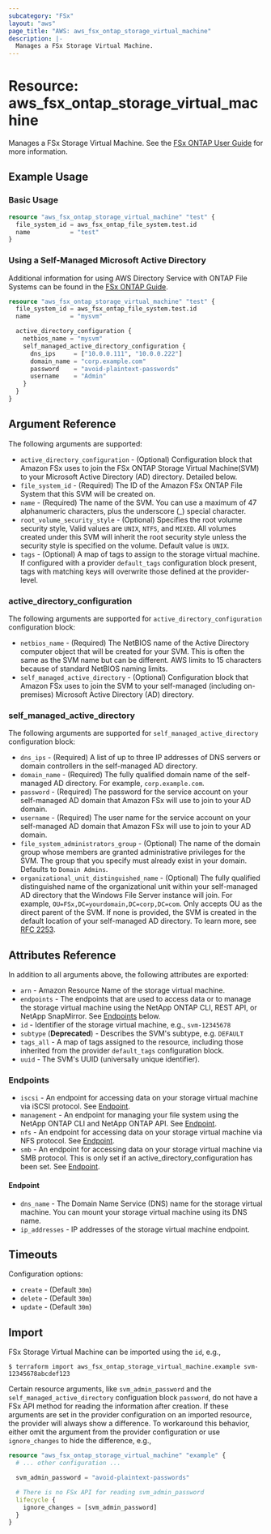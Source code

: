 ```yaml
---
subcategory: "FSx"
layout: "aws"
page_title: "AWS: aws_fsx_ontap_storage_virtual_machine"
description: |-
  Manages a FSx Storage Virtual Machine.
---
```


# Resource: aws_fsx_ontap_storage_virtual_machine

Manages a FSx Storage Virtual Machine.
See the [FSx ONTAP User Guide](https://docs.aws.amazon.com/fsx/latest/ONTAPGuide/managing-svms.html) for more information.

## Example Usage

### Basic Usage

```terraform
resource "aws_fsx_ontap_storage_virtual_machine" "test" {
  file_system_id = aws_fsx_ontap_file_system.test.id
  name           = "test"
}
```

### Using a Self-Managed Microsoft Active Directory

Additional information for using AWS Directory Service with ONTAP File Systems can be found in the [FSx ONTAP Guide](https://docs.aws.amazon.com/fsx/latest/ONTAPGuide/self-managed-AD.html).

```terraform
resource "aws_fsx_ontap_storage_virtual_machine" "test" {
  file_system_id = aws_fsx_ontap_file_system.test.id
  name           = "mysvm"

  active_directory_configuration {
    netbios_name = "mysvm"
    self_managed_active_directory_configuration {
      dns_ips     = ["10.0.0.111", "10.0.0.222"]
      domain_name = "corp.example.com"
      password    = "avoid-plaintext-passwords"
      username    = "Admin"
    }
  }
}
```

## Argument Reference

The following arguments are supported:

* `active_directory_configuration` - (Optional) Configuration block that Amazon FSx uses to join the FSx ONTAP Storage Virtual Machine(SVM) to your Microsoft Active Directory (AD) directory. Detailed below.
* `file_system_id` - (Required) The ID of the Amazon FSx ONTAP File System that this SVM will be created on.
* `name` - (Required) The name of the SVM. You can use a maximum of 47 alphanumeric characters, plus the underscore (_) special character.
* `root_volume_security_style` - (Optional) Specifies the root volume security style, Valid values are `UNIX`, `NTFS`, and `MIXED`. All volumes created under this SVM will inherit the root security style unless the security style is specified on the volume. Default value is `UNIX`.
* `tags` - (Optional) A map of tags to assign to the storage virtual machine. If configured with a provider `default_tags` configuration block present, tags with matching keys will overwrite those defined at the provider-level.

### active_directory_configuration

The following arguments are supported for `active_directory_configuration` configuration block:

* `netbios_name` - (Required) The NetBIOS name of the Active Directory computer object that will be created for your SVM. This is often the same as the SVM name but can be different. AWS limits to 15 characters because of standard NetBIOS naming limits.
* `self_managed_active_directory` - (Optional) Configuration block that Amazon FSx uses to join the SVM to your self-managed (including on-premises) Microsoft Active Directory (AD) directory.

### self_managed_active_directory

The following arguments are supported for `self_managed_active_directory` configuration block:

* `dns_ips` - (Required) A list of up to three IP addresses of DNS servers or domain controllers in the self-managed AD directory.
* `domain_name` - (Required) The fully qualified domain name of the self-managed AD directory. For example, `corp.example.com`.
* `password` - (Required) The password for the service account on your self-managed AD domain that Amazon FSx will use to join to your AD domain.
* `username` - (Required) The user name for the service account on your self-managed AD domain that Amazon FSx will use to join to your AD domain.
* `file_system_administrators_group` - (Optional) The name of the domain group whose members are granted administrative privileges for the SVM. The group that you specify must already exist in your domain. Defaults to `Domain Admins`.
* `organizational_unit_distinguished_name` - (Optional) The fully qualified distinguished name of the organizational unit within your self-managed AD directory that the Windows File Server instance will join. For example, `OU=FSx,DC=yourdomain,DC=corp,DC=com`. Only accepts OU as the direct parent of the SVM. If none is provided, the SVM is created in the default location of your self-managed AD directory. To learn more, see [RFC 2253](https://tools.ietf.org/html/rfc2253).

## Attributes Reference

In addition to all arguments above, the following attributes are exported:

* `arn` - Amazon Resource Name of the storage virtual machine.
* `endpoints` - The endpoints that are used to access data or to manage the storage virtual machine using the NetApp ONTAP CLI, REST API, or NetApp SnapMirror. See [Endpoints](#endpoints) below.
* `id` - Identifier of the storage virtual machine, e.g., `svm-12345678`
* `subtype` (**Deprecated**) - Describes the SVM's subtype, e.g. `DEFAULT`
* `tags_all` - A map of tags assigned to the resource, including those inherited from the provider `default_tags` configuration block.
* `uuid` - The SVM's UUID (universally unique identifier).

### Endpoints

* `iscsi` - An endpoint for accessing data on your storage virtual machine via iSCSI protocol. See [Endpoint](#endpoint).
* `management` - An endpoint for managing your file system using the NetApp ONTAP CLI and NetApp ONTAP API. See [Endpoint](#endpoint).
* `nfs` - An endpoint for accessing data on your storage virtual machine via NFS protocol. See [Endpoint](#endpoint).
* `smb` - An endpoint for accessing data on your storage virtual machine via SMB protocol. This is only set if an active_directory_configuration has been set. See [Endpoint](#endpoint).

#### Endpoint

* `dns_name` - The Domain Name Service (DNS) name for the storage virtual machine. You can mount your storage virtual machine using its DNS name.
* `ip_addresses` - IP addresses of the storage virtual machine endpoint.

## Timeouts

Configuration options:

* `create` - (Default `30m`)
* `delete` - (Default `30m`)
* `update` - (Default `30m`)

## Import

FSx Storage Virtual Machine can be imported using the `id`, e.g.,

```
$ terraform import aws_fsx_ontap_storage_virtual_machine.example svm-12345678abcdef123
```

Certain resource arguments, like `svm_admin_password` and the `self_managed_active_directory` configuation block `password`, do not have a FSx API method for reading the information after creation. If these arguments are set in the provider configuration on an imported resource, the provider will always show a difference. To workaround this behavior, either omit the argument from the provider configuration or use `ignore_changes` to hide the difference, e.g.,

```terraform
resource "aws_fsx_ontap_storage_virtual_machine" "example" {
  # ... other configuration ...

  svm_admin_password = "avoid-plaintext-passwords"

  # There is no FSx API for reading svm_admin_password
  lifecycle {
    ignore_changes = [svm_admin_password]
  }
}
```

